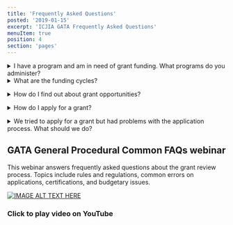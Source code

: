 ```yaml
---
title: 'Frequently Asked Questions'
posted: '2019-01-15'
excerpt: 'ICJIA GATA Frequently Asked Questions'
menuItem: true
position: 4
section: 'pages'
---
```


<details><summary>I have a program and am in need of grant funding. What programs do you administer?</summary>

The Authority administers a variety of federal and state grant programs. View programs to see if your organization meets the eligibility requirements of an Authority-administered program. Then visit grant opportunities to see if we are accepting grant applications for the program.

</details>

<details><summary>What are the funding cycles?</summary>

Federal programs are funded from October 1 to September 30. State programs are funded from July 1 to June 30.</details>

<details><summary>How do I find out about grant opportunities?</summary>

Find out about Authority grant opportunities, news, and research by checking the ICJIA website, subscribing to the CJ Dispatch, and following us on Facebook and Twitter.</details>

<details><summary>How do I apply for a grant?</summary>

When you see a grant opportunity listed on the Authority's GATA website, check to make sure your agency meets the program's specific criteria for grant funding. If your agency is eligible for funding, read the instructions for information on how to submit an application.</details>

<details><summary>We tried to apply for a grant but had problems with the application process. What should we do?</summary>

Please [contact the Authority via email](mailto:cja.irc@illinois.gov) or call (312) 793-8550 for applications for technical assistance at any point in the process.</details>

## GATA General Procedural Common FAQs webinar

This webinar answers frequently asked questions about the grant review process. Topics include rules and regulations, common errors on applications, certifications, and budgetary issues.

<div class="text-xs-center mt-5">

[![IMAGE ALT TEXT HERE](https://img.youtube.com/vi/g18hgiS3RYI/0.jpg)](https://www.youtube.com/watch?v=g18hgiS3RYI)

### Click to play video on YouTube

</div>
